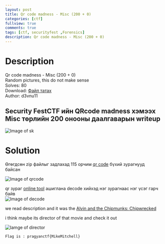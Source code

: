 ```yaml
---
layout: post
title: Qr code madness - Misc (200 + 0)
categories: [ctf]
fullview: true
comments: true
tags: [ctf, securityfest ,Forensics]
description: Qr code madness - Misc (200 + 0)
---
```

**Description**
===
Qr code madness - Misc (200 + 0) <br>
Random pictures, this do not make sense <br>
Solves: 80 <br>
Download: [Файл татах](http://dl.ctf.rocks/qrcodemadness.7z) <br>
Author: d3vnu11 <br>

Security FestCTF  ийн QRcode madness хэмээх Misc төрлийн 200 онооны даалгаварын writeup 
-----
![Image of sk](https://4.bp.blogspot.com/-bTu5S6H8yjg/WTG09USq-mI/AAAAAAAAAKg/-WIODGqMPe8w2BxWABou_rwP4zo43iBWwCLcB/s320/description.PNG)


**Solution**
===
Өгөгдсөн zip файлыг задлахад 115 орчим [qr code]( https://en.wikipedia.org/wiki/QR_code) бүхий зурагнууд байсан 
<br>

![Image of qrcode](https://4.bp.blogspot.com/-gP9Z8ta9nwc/WTG1-OFAohI/AAAAAAAAAKk/VLFP_3Vhq_McqdQFtXCahxVwFygZdtzyACLcB/s1600/qr.png)

qr зураг [online tool](https://webqr.com/) ашиглана decode хийхэд нэг зурагнаас нэг үсэг гарч байв
<br>
![Image of decode](https://1.bp.blogspot.com/-Q2RqT8fPOfQ/WTG2r4zemsI/AAAAAAAAAKo/dTfjojcsPp4rTt-UVx-uAasA1mqBl4QvACLcB/s320/qrdecode.png)


we read description and it was the  <a class="btn btn-default" href="http://www.imdb.com/title/tt1615918/?ref_=tt_rec_tt" >Alvin and the Chipmunks: Chipwrecked</a>

i think maybe its director of that movie and check it out

![Iamge of director](https://2.bp.blogspot.com/-64PDcmu_5PM/WLvARJaGHJI/AAAAAAAABdc/l-JDil-ipRMkjPmijXbNLk3Rec01PlvuACLcB/s320/bodlogo4-3.png)

`Flag is : pragyanctf{MikeMitchell}`
